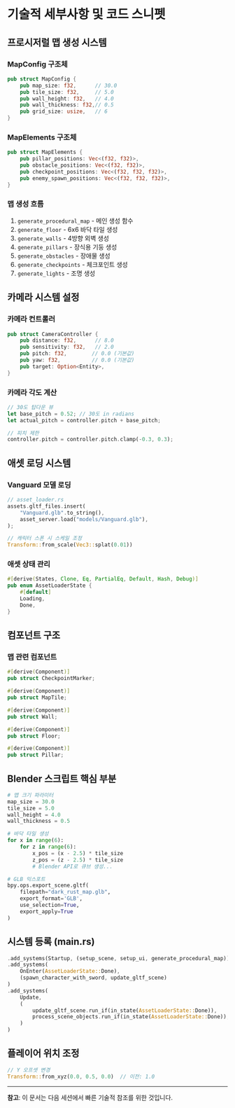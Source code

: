 # 기술적 세부사항 및 코드 스니펫

## 프로시저럴 맵 생성 시스템

### MapConfig 구조체
```rust
pub struct MapConfig {
    pub map_size: f32,      // 30.0
    pub tile_size: f32,     // 5.0
    pub wall_height: f32,   // 4.0
    pub wall_thickness: f32,// 0.5
    pub grid_size: usize,   // 6
}
```

### MapElements 구조체
```rust
pub struct MapElements {
    pub pillar_positions: Vec<(f32, f32)>,
    pub obstacle_positions: Vec<(f32, f32)>,
    pub checkpoint_positions: Vec<(f32, f32, f32)>,
    pub enemy_spawn_positions: Vec<(f32, f32, f32)>,
}
```

### 맵 생성 흐름
1. `generate_procedural_map` - 메인 생성 함수
2. `generate_floor` - 6x6 바닥 타일 생성
3. `generate_walls` - 4방향 외벽 생성
4. `generate_pillars` - 장식용 기둥 생성
5. `generate_obstacles` - 장애물 생성
6. `generate_checkpoints` - 체크포인트 생성
7. `generate_lights` - 조명 생성

## 카메라 시스템 설정

### 카메라 컨트롤러
```rust
pub struct CameraController {
    pub distance: f32,      // 8.0
    pub sensitivity: f32,   // 2.0
    pub pitch: f32,        // 0.0 (기본값)
    pub yaw: f32,          // 0.0 (기본값)
    pub target: Option<Entity>,
}
```

### 카메라 각도 계산
```rust
// 30도 탑다운 뷰
let base_pitch = 0.52; // 30도 in radians
let actual_pitch = controller.pitch + base_pitch;

// 피치 제한
controller.pitch = controller.pitch.clamp(-0.3, 0.3);
```

## 애셋 로딩 시스템

### Vanguard 모델 로딩
```rust
// asset_loader.rs
assets.gltf_files.insert(
    "Vanguard.glb".to_string(),
    asset_server.load("models/Vanguard.glb"),
);

// 캐릭터 스폰 시 스케일 조정
Transform::from_scale(Vec3::splat(0.01))
```

### 애셋 상태 관리
```rust
#[derive(States, Clone, Eq, PartialEq, Default, Hash, Debug)]
pub enum AssetLoaderState {
    #[default]
    Loading,
    Done,
}
```

## 컴포넌트 구조

### 맵 관련 컴포넌트
```rust
#[derive(Component)]
pub struct CheckpointMarker;

#[derive(Component)]
pub struct MapTile;

#[derive(Component)]
pub struct Wall;

#[derive(Component)]
pub struct Floor;

#[derive(Component)]
pub struct Pillar;
```

## Blender 스크립트 핵심 부분

```python
# 맵 크기 파라미터
map_size = 30.0
tile_size = 5.0
wall_height = 4.0
wall_thickness = 0.5

# 바닥 타일 생성
for x in range(6):
    for z in range(6):
        x_pos = (x - 2.5) * tile_size
        z_pos = (z - 2.5) * tile_size
        # Blender API로 큐브 생성...

# GLB 익스포트
bpy.ops.export_scene.gltf(
    filepath="dark_rust_map.glb",
    export_format='GLB',
    use_selection=True,
    export_apply=True
)
```

## 시스템 등록 (main.rs)

```rust
.add_systems(Startup, (setup_scene, setup_ui, generate_procedural_map))
.add_systems(
    OnEnter(AssetLoaderState::Done),
    (spawn_character_with_sword, update_gltf_scene)
)
.add_systems(
    Update,
    (
        update_gltf_scene.run_if(in_state(AssetLoaderState::Done)),
        process_scene_objects.run_if(in_state(AssetLoaderState::Done)),
    )
)
```

## 플레이어 위치 조정

```rust
// Y 오프셋 변경
Transform::from_xyz(0.0, 0.5, 0.0)  // 이전: 1.0
```

---
**참고**: 이 문서는 다음 세션에서 빠른 기술적 참조를 위한 것입니다.